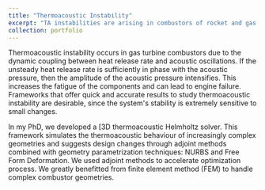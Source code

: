 ```yaml
---
title: "Thermoacoustic Instability"
excerpt: "TA instabilities are arising in combustors of rocket and gas turbine engines.<br/><img src='/images/projects/thermoacoustics/azimuthal.gif' width='600'>"
collection: portfolio
---
```


Thermoacoustic instability occurs in gas turbine combustors due to the dynamic coupling between heat release rate and acoustic oscillations. If the unsteady heat release rate is sufficiently in phase with the acoustic pressure, then the amplitude of the acoustic pressure intensifies. This increases the fatigue of the components and can lead to engine failure. Frameworks that offer quick and accurate results to study thermoacoustic instability are desirable, since the system's stability is extremely sensitive to small changes. 

In my PhD, we developed a [3D thermoacoustic Helmholtz solver. This framework simulates the thermoacoustic behaviour of increasingly complex geometries and suggests design changes through adjoint methods combined with geometry parametrization techniques: NURBS and Free Form Deformation. We used adjoint methods to accelerate optimization process. We greatly benefitted from finite element method (FEM) to handle complex combustor geometries.